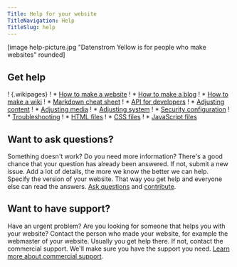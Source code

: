```yaml
---
Title: Help for your website
TitleNavigation: Help
TitleSlug: help
---
```

[image help-picture.jpg "Datenstrom Yellow is for people who make websites" rounded]

## Get help

! {.wikipages}
! * [How to make a website](how-to-make-a-website)
! * [How to make a blog](how-to-make-a-blog)
! * [How to make a wiki](how-to-make-a-wiki)
! * [Markdown cheat sheet](markdown-cheat-sheet)
! * [API for developers](api)
! * [Adjusting content](adjusting-content)
! * [Adjusting media](adjusting-media)
! * [Adjusting system](adjusting-system)
! * [Security configuration](security-configuration)
! * [Troubleshooting](troubleshooting)
! * [HTML files](html-files)
! * [CSS files](css-files)
! * [JavaScript files](javascript-files)

## Want to ask questions?

Something doesn't work? Do you need more information? There's a good chance that your question has already been answered. If not, submit a new issue. Add a lot of details, the more we know the better we can help. Specify the version of your website. That way you get help and everyone else can read the answers. [Ask questions](https://github.com/datenstrom/yellow/issues) and [contribute](contributing-guidelines). 

## Want to have support?

Have an urgent problem? Are you looking for someone that helps you with your website? Contact the person who made your website, for example the webmaster of your website. Usually you get help there. If not, contact the commercial support. We'll make sure you have the support you need. [Learn more about commercial support](https://mayberg.se/support/).

